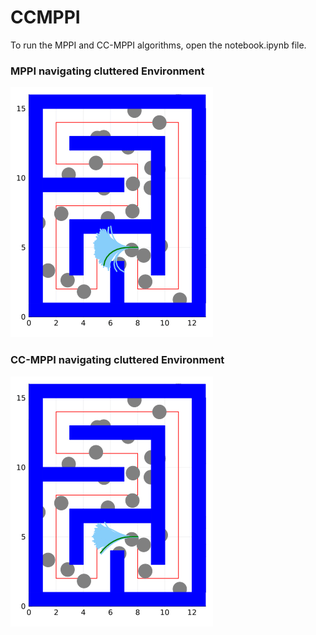 # CCMPPI
To run the MPPI and CC-MPPI algorithms, open the notebook.ipynb file.

### MPPI navigating cluttered Environment
![MPPI gif](test.gif)

### CC-MPPI navigating cluttered Environment
![CCMPPI gif](test_CC.gif)
